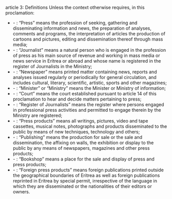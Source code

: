 article 3: Definitions
Unless the context otherwise requires, in this proclamation: 
<ul>
			<li> - : “Press” means the profession of seeking, gathering and disseminating information and news, the preparation of analyses, comments and programs, the interpretation of articles the production of cartoons and pictures, editing and dissemination thereof through mass media; <ul>
			</ul></li>			<li> - : “Journalist” means a natural person who is engaged in the profession of press as his main source of revenue and working in mass media or news service in Eritrea or abroad and whose name is registered in the register of Journalists in the Ministry; <ul>
			</ul></li>			<li> - : “Newspaper” means printed matter containing news, reports and analyses issued regularly or periodically for general circulation, and includes cultural, literary, scientific, artistic, sports and other magazines; <ul>
			</ul></li>			<li> - : “Minister” or “Ministry” means the Minister or Ministry of information; <ul>
			</ul></li>			<li> - : “Court” means the court established pursuant to article 14 of this proclamation to hear and decide matters pertaining to press; <ul>
			</ul></li>			<li> - : “Register of Journalists” means the register where persons engaged in professional press activities and permitted to engage therein by the Ministry are registered; <ul>
			</ul></li>			<li> - : “Press products” means all writings, pictures, video and tape cassettes, musical notes, photographs and products disseminated to the public by means of new techniques, technology and others; <ul>
			</ul></li>			<li> - : “Publishing” means the production for sale or the sale and dissemination, the affixing on walls, the exhibition or display to the public by any means of newspapers, magazines and other press products; <ul>
			</ul></li>			<li> - : “Bookshop” means a place for the sale and display of press and press products; <ul>
			</ul></li>			<li> - : “Foreign press products” means foreign publications printed outside the geographical boundaries of Eritrea as well as foreign publications reprinted in Eritrea by special permit, irrespective of the language in which they are disseminated or the nationalities of their editors or owners. <ul>
			</ul></li></ul>
